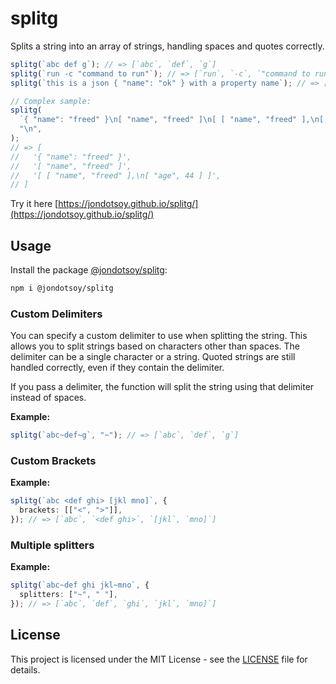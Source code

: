 # splitg

Splits a string into an array of strings, handling spaces and quotes correctly.

```ts
splitg(`abc def g`); // => [`abc`, `def`, `g`]
splitg(`run -c "command to run"`); // => [`run`, `-c`, `"command to run"`]
splitg(`this is a json { "name": "ok" } with a property name`); // => [`this`, `is`, `a`, `json`, `{ "name": "ok" }`, `with`, `a`, `property`, `name`]

// Complex sample:
splitg(
  `{ "name": "freed" }\n[ "name", "freed" ]\n[ [ "name", "freed" ],\n[ "age", 44 ] ]`,
  "\n",
);
// => [
//   '{ "name": "freed" }',
//   '[ "name", "freed" ]',
//   '[ [ "name", "freed" ],\n[ "age", 44 ] ]',
// ]
```

Try it here [https://jondotsoy.github.io/splitg/](https://jondotsoy.github.io/splitg/)

## Usage

Install the package [@jondotsoy/splitg](https://www.npmjs.com/package/@jondotsoy/splitg):

```bash
npm i @jondotsoy/splitg
```

### Custom Delimiters

You can specify a custom delimiter to use when splitting the string. This allows you to split strings based on characters other than spaces. The delimiter can be a single character or a string. Quoted strings are still handled correctly, even if they contain the delimiter.

If you pass a delimiter, the function will split the string using that delimiter instead of spaces.

**Example:**

```ts
splitg(`abc~def~g`, "~"); // => [`abc`, `def`, `g`]
```

### Custom Brackets

**Example:**

```ts
splitg(`abc <def ghi> [jkl mno]`, {
  brackets: [["<", ">"]],
}); // => [`abc`, `<def ghi>`, `[jkl`, `mno]`]
```

### Multiple splitters

**Example:**

```ts
splitg(`abc~def ghi jkl~mno`, {
  splitters: ["~", " "],
}); // => [`abc`, `def`, `ghi`, `jkl`, `mno]`]
```

## License

This project is licensed under the MIT License - see the [LICENSE](LICENSE) file for details.
